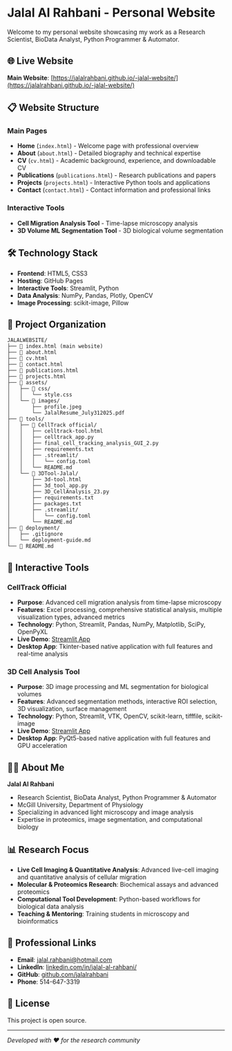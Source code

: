 # Jalal Al Rahbani - Personal Website

Welcome to my personal website showcasing my work as a Research Scientist, BioData Analyst, Python Programmer & Automator.

## 🌐 Live Website

**Main Website**: [https://jalalrahbani.github.io/-jalal-website/](https://jalalrahbani.github.io/-jalal-website/)

## 📋 Website Structure

### Main Pages
- **Home** (`index.html`) - Welcome page with professional overview
- **About** (`about.html`) - Detailed biography and technical expertise
- **CV** (`cv.html`) - Academic background, experience, and downloadable CV
- **Publications** (`publications.html`) - Research publications and papers
- **Projects** (`projects.html`) - Interactive Python tools and applications
- **Contact** (`contact.html`) - Contact information and professional links

### Interactive Tools
- **Cell Migration Analysis Tool** - Time-lapse microscopy analysis
- **3D Volume ML Segmentation Tool** - 3D biological volume segmentation

## 🛠️ Technology Stack

- **Frontend**: HTML5, CSS3
- **Hosting**: GitHub Pages
- **Interactive Tools**: Streamlit, Python
- **Data Analysis**: NumPy, Pandas, Plotly, OpenCV
- **Image Processing**: scikit-image, Pillow

## 📁 Project Organization

```
JALALWEBSITE/
├── 📄 index.html (main website)
├── 📄 about.html
├── 📄 cv.html
├── 📄 contact.html
├── 📄 publications.html
├── 📄 projects.html
├── 📁 assets/
│   ├── 📁 css/
│   │   └── style.css
│   └── 📁 images/
│       ├── profile.jpeg
│       └── JalalResume_July312025.pdf
├── 📁 tools/
│   ├── 📁 CellTrack official/
│   │   ├── celltrack-tool.html
│   │   ├── celltrack_app.py
│   │   ├── final_cell_tracking_analysis_GUI_2.py
│   │   ├── requirements.txt
│   │   ├── .streamlit/
│   │   │   └── config.toml
│   │   └── README.md
│   └── 📁 3DTool-Jalal/
│       ├── 3d-tool.html
│       ├── 3d_tool_app.py
│       ├── 3D_CellAnalysis_23.py
│       ├── requirements.txt
│       ├── packages.txt
│       ├── .streamlit/
│       │   └── config.toml
│       └── README.md
├── 📁 deployment/
│   ├── .gitignore
│   └── deployment-guide.md
└── 📄 README.md
```

## 🚀 Interactive Tools

### CellTrack Official
- **Purpose**: Advanced cell migration analysis from time-lapse microscopy
- **Features**: Excel processing, comprehensive statistical analysis, multiple visualization types, advanced metrics
- **Technology**: Python, Streamlit, Pandas, NumPy, Matplotlib, SciPy, OpenPyXL
- **Live Demo**: [Streamlit App](https://celltrack-official-jalalrahbani.streamlit.app)
- **Desktop App**: Tkinter-based native application with full features and real-time analysis

### 3D Cell Analysis Tool
- **Purpose**: 3D image processing and ML segmentation for biological volumes
- **Features**: Advanced segmentation methods, interactive ROI selection, 3D visualization, surface management
- **Technology**: Python, Streamlit, VTK, OpenCV, scikit-learn, tifffile, scikit-image
- **Live Demo**: [Streamlit App](https://3d-tool-jalal-jalalrahbani.streamlit.app)
- **Desktop App**: PyQt5-based native application with full features and GPU acceleration

## 👨‍💻 About Me

**Jalal Al Rahbani**
- Research Scientist, BioData Analyst, Python Programmer & Automator
- McGill University, Department of Physiology
- Specializing in advanced light microscopy and image analysis
- Expertise in proteomics, image segmentation, and computational biology

## 📊 Research Focus

- **Live Cell Imaging & Quantitative Analysis**: Advanced live-cell imaging and quantitative analysis of cellular migration
- **Molecular & Proteomics Research**: Biochemical assays and advanced proteomics
- **Computational Tool Development**: Python-based workflows for biological data analysis
- **Teaching & Mentoring**: Training students in microscopy and bioinformatics

## 🔗 Professional Links

- **Email**: jalal.rahbani@hotmail.com
- **LinkedIn**: [linkedin.com/in/jalal-al-rahbani/](https://linkedin.com/in/jalal-al-rahbani/)
- **GitHub**: [github.com/jalalrahbani](https://github.com/jalalrahbani)
- **Phone**: 514-647-3319

## 📄 License

This project is open source.

---

*Developed with ❤️ for the research community* 